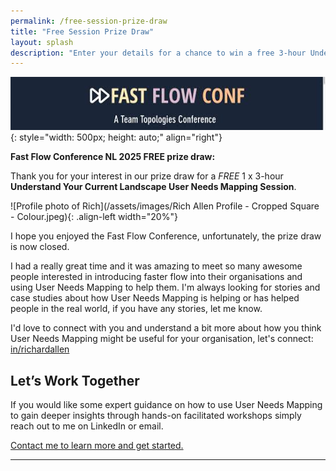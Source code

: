 ```yaml
---
permalink: /free-session-prize-draw
title: "Free Session Prize Draw"
layout: splash
description: "Enter your details for a chance to win a free 3-hour Understand Current Landscape User Needs Mapping Session"
---
```


![Fast Flow Conference NL 2025](/assets/images/conferences/fast-flow-conf-logo.jpg){: style="width: 500px; height: auto;" align="right"}

**Fast Flow Conference NL 2025 FREE prize draw:**

Thank you for your interest in our prize draw for a *FREE* 1 x 3-hour **Understand Your Current Landscape User Needs Mapping Session**.

![Profile photo of Rich](/assets/images/Rich Allen Profile - Cropped Square - Colour.jpeg){: .align-left width="20%"}

I hope you enjoyed the Fast Flow Conference, unfortunately, the prize draw is now closed.

I had a really great time and it was amazing to meet so many awesome people interested in introducing faster flow into their organisations and using User Needs Mapping to help them. I'm always looking for stories and case studies about how User Needs Mapping is helping or has helped people in the real world, if you have any stories, let me know.

I'd love to connect with you and understand a bit more about how you think User Needs Mapping might be useful for your organisation, let's connect: <i class="fa-brands fa-linkedin" title="LinkedIn"></i>
[in/richardallen](https://www.linkedin.com/in/richardallen/)  

## Let’s Work Together

If you would like some expert guidance on how to use User Needs Mapping to gain deeper insights through hands-on facilitated workshops simply reach out to me on LinkedIn or email.

[Contact me to learn more and get started.](/contact)

---
